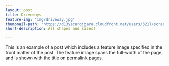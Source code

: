```yaml
---
layout: post
title: Driveways
feature-img: "img/driveway.jpg"
thumbnail-path: "https://d13yacurqjgara.cloudfront.net/users/3217/screenshots/1686132/webflow_landingpage_1x.jpg"
short-description: All shapes and sizes!

---
```

This is an example of a post which includes a feature image specified in the front matter of the post. The feature image spans the full-width of the page, and is shown with the title on permalink pages.
